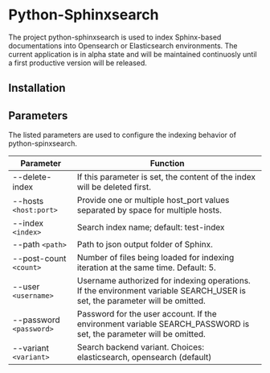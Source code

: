 # Python-Sphinxsearch

The project python-sphinxsearch is used to index Sphinx-based documentations into Opensearch or Elasticsearch environments.
The current application is in alpha state and will be maintained continuosly until a first productive version will be released.

## Installation

## Parameters

The listed parameters are used to configure the indexing behavior of python-spinxsearch.

| Parameter | Function |
| ----------- | ----------- |
| --delete-index | If this parameter is set, the content of the index will be deleted first. |
| --hosts `<host:port>` | Provide one or multiple host_port values separated by space for multiple hosts. |
| --index `<index>` | Search index name; default: test-index |
| --path `<path>` | Path to json output folder of Sphinx. |
| --post-count `<count>` | Number of files being loaded for indexing iteration at the same time. Default: 5. |
| --user `<username>` | Username authorized for indexing operations. If the environment variable SEARCH_USER is set, the parameter will be omitted. |
| --password `<password>` | Password for the user account. If the environment variable SEARCH_PASSWORD is set, the parameter will be omitted. |
| --variant `<variant>` | Search backend variant. Choices: elasticsearch, opensearch (default) |